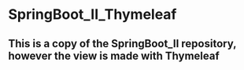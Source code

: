 # SpringBoot_II_Thymeleaf
## This is a copy of the SpringBoot_II repository, however the view is made with Thymeleaf
